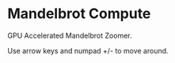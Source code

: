 # Mandelbrot Compute
 
GPU Accelerated Mandelbrot Zoomer.

Use arrow keys and numpad +/- to move around.
